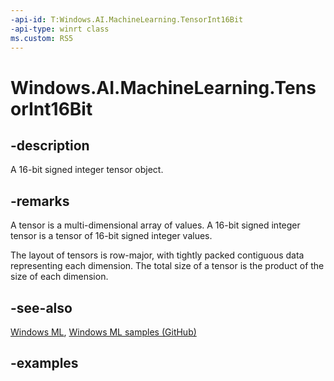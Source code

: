 ```yaml
---
-api-id: T:Windows.AI.MachineLearning.TensorInt16Bit
-api-type: winrt class
ms.custom: RS5
---
```


<!-- Class syntax.
public class TensorInt16Bit : ILearningModelFeatureValue, ITensor
-->

# Windows.AI.MachineLearning.TensorInt16Bit

## -description
A 16-bit signed integer tensor object.

## -remarks
A tensor is a multi-dimensional array of values. A 16-bit signed integer tensor is a tensor of 16-bit signed integer values.

The layout of tensors is row-major, with tightly packed contiguous data representing each dimension. The total size of a tensor is the product of the size of each dimension.

## -see-also
[Windows ML](https://docs.microsoft.com/windows/ai/), [Windows ML samples (GitHub)](https://github.com/Microsoft/Windows-Machine-Learning/tree/master)

## -examples
